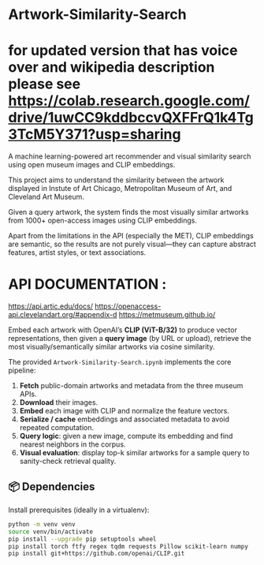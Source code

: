 # Artwork-Similarity-Search
# for updated version that has voice over and wikipedia description please see  https://colab.research.google.com/drive/1uwCC9kddbccvQXFFrQ1k4Tg3TcM5Y371?usp=sharing
A machine learning-powered art recommender and visual similarity search using open museum images and CLIP embeddings.

This project aims to understand the similarity between the artwork displayed in Instute of Art Chicago, Metropolitan Museum of Art, and Cleveland Art Museum. 

Given a query artwork, the system finds the most visually similar artworks from 1000+ open-access images using CLIP embeddings.

Apart from the limitations in the API (especially the MET), CLIP embeddings are semantic, so the results are not purely visual—they can capture abstract features, artist styles, or text associations.

# API DOCUMENTATION :
https://api.artic.edu/docs/
https://openaccess-api.clevelandart.org/#appendix-d
https://metmuseum.github.io/


Embed each artwork with OpenAI’s **CLIP (ViT-B/32)** to produce vector representations, then given a **query image** (by URL or upload), retrieve the most visually/semantically similar artworks via cosine similarity.


The provided `Artwork-Similarity-Search.ipynb` implements the core pipeline:
1. **Fetch** public-domain artworks and metadata from the three museum APIs.
2. **Download** their images.
3. **Embed** each image with CLIP and normalize the feature vectors.
4. **Serialize / cache** embeddings and associated metadata to avoid repeated computation.
5. **Query logic**: given a new image, compute its embedding and find nearest neighbors in the corpus.
6. **Visual evaluation**: display top-k similar artworks for a sample query to sanity-check retrieval quality.

## 📦 Dependencies

Install prerequisites (ideally in a virtualenv):
```bash
python -m venv venv
source venv/bin/activate
pip install --upgrade pip setuptools wheel
pip install torch ftfy regex tqdm requests Pillow scikit-learn numpy
pip install git+https://github.com/openai/CLIP.git
